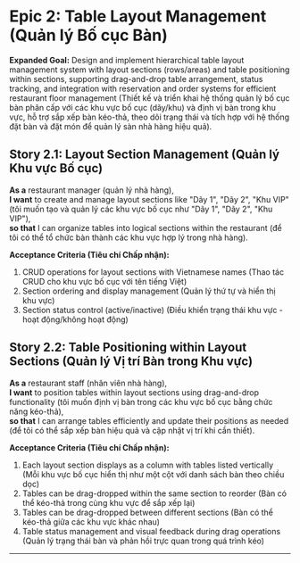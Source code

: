 # Epic 2: Table Layout Management (Quản lý Bố cục Bàn)

**Expanded Goal:** Design and implement hierarchical table layout management system with layout sections (rows/areas) and table positioning within sections, supporting drag-and-drop table arrangement, status tracking, and integration with reservation and order systems for efficient restaurant floor management (Thiết kế và triển khai hệ thống quản lý bố cục bàn phân cấp với các khu vực bố cục (dãy/khu) và định vị bàn trong khu vực, hỗ trợ sắp xếp bàn kéo-thả, theo dõi trạng thái và tích hợp với hệ thống đặt bàn và đặt món để quản lý sàn nhà hàng hiệu quả).

## Story 2.1: Layout Section Management (Quản lý Khu vực Bố cục)
**As a** restaurant manager (quản lý nhà hàng),  
**I want** to create and manage layout sections like "Dãy 1", "Dãy 2", "Khu VIP" (tôi muốn tạo và quản lý các khu vực bố cục như "Dãy 1", "Dãy 2", "Khu VIP"),  
**so that** I can organize tables into logical sections within the restaurant (để tôi có thể tổ chức bàn thành các khu vực hợp lý trong nhà hàng).

**Acceptance Criteria (Tiêu chí Chấp nhận):**
1. CRUD operations for layout sections with Vietnamese names (Thao tác CRUD cho khu vực bố cục với tên tiếng Việt)
2. Section ordering and display management (Quản lý thứ tự và hiển thị khu vực)
3. Section status control (active/inactive) (Điều khiển trạng thái khu vực - hoạt động/không hoạt động)

## Story 2.2: Table Positioning within Layout Sections (Quản lý Vị trí Bàn trong Khu vực)
**As a** restaurant staff (nhân viên nhà hàng),  
**I want** to position tables within layout sections using drag-and-drop functionality (tôi muốn định vị bàn trong các khu vực bố cục bằng chức năng kéo-thả),  
**so that** I can arrange tables efficiently and update their positions as needed (để tôi có thể sắp xếp bàn hiệu quả và cập nhật vị trí khi cần thiết).

**Acceptance Criteria (Tiêu chí Chấp nhận):**
1. Each layout section displays as a column with tables listed vertically (Mỗi khu vực bố cục hiển thị như một cột với danh sách bàn theo chiều dọc)
2. Tables can be drag-dropped within the same section to reorder (Bàn có thể kéo-thả trong cùng khu vực để sắp xếp lại)
3. Tables can be drag-dropped between different sections (Bàn có thể kéo-thả giữa các khu vực khác nhau)
4. Table status management and visual feedback during drag operations (Quản lý trạng thái bàn và phản hồi trực quan trong quá trình kéo)

---